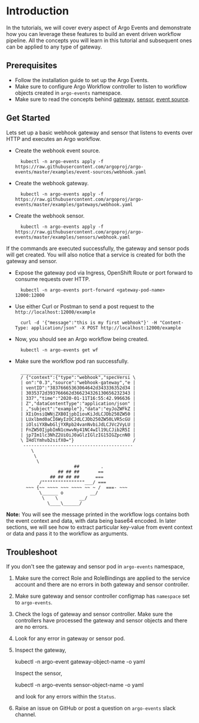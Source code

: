 # Introduction

In the tutorials, we will cover every aspect of Argo Events and demonstrate how you 
can leverage these features to build an event driven workflow pipeline. All the concepts you will learn
in this tutorial and subsequent ones can be applied to any type of gateway.

## Prerequisites
* Follow the installation guide to set up the Argo Events. 
* Make sure to configure Argo Workflow controller to listen to workflow objects
created in `argo-events` namespace.
* Make sure to read the concepts behind [gateway](https://argoproj.github.io/argo-events/concepts/gateway/),
[sensor](https://argoproj.github.io/argo-events/concepts/sensor/),
[event source](https://argoproj.github.io/argo-events/concepts/event_source/).

## Get Started
Lets set up a basic webhook gateway and sensor that listens to events over
HTTP and executes an Argo workflow.

* Create the webhook event source.

        kubectl -n argo-events apply -f https://raw.githubusercontent.com/argoproj/argo-events/master/examples/event-sources/webhook.yaml
  
  
* Create the webhook gateway.

        kubectl -n argo-events apply -f https://raw.githubusercontent.com/argoproj/argo-events/master/examples/gateways/webhook.yaml


* Create the webhook sensor.

        kubectl -n argo-events apply -f https://raw.githubusercontent.com/argoproj/argo-events/master/examples/sensors/webhook.yaml
  
If the commands are executed successfully, the gateway and sensor pods will get created. You will
also notice that a service is created for both the gateway and sensor. 

* Expose the gateway pod via Ingress, OpenShift Route
or port forward to consume requests over HTTP.

        kubectl -n argo-events port-forward <gateway-pod-name> 12000:12000

* Use either Curl or Postman to send a post request to the `http://localhost:12000/example`

        curl -d '{"message":"this is my first webhook"}' -H "Content-Type: application/json" -X POST http://localhost:12000/example

* Now, you should see an Argo workflow being created.

        kubectl -n argo-events get wf

* Make sure the workflow pod ran successfully.

        _________________________________________ 
        / {"context":{"type":"webhook","specVersi \
        | on":"0.3","source":"webhook-gateway","e |
        | ventID":"38376665363064642d343336352d34 |
        | 3035372d393766662d366234326130656232343 |
        | 337","time":"2020-01-11T16:55:42.996636 |
        | Z","dataContentType":"application/json" |
        | ,"subject":"example"},"data":"eyJoZWFkZ |
        | XIiOnsiQWNjZXB0IjpbIiovKiJdLCJDb250ZW50 |
        | LUxlbmd0aCI6WyIzOCJdLCJDb250ZW50LVR5cGU |
        | iOlsiYXBwbGljYXRpb24vanNvbiJdLCJVc2VyLU |
        | FnZW50IjpbImN1cmwvNy41NC4wIl19LCJib2R5I |
        | jp7Im1lc3NhZ2UiOiJ0aGlzIGlzIG15IGZpcnN0 |
        \ IHdlYmhvb2sifX0="}                      /
         ----------------------------------------- 
            \
             \
              \     
                            ##        .            
                      ## ## ##       ==            
                   ## ## ## ##      ===            
               /""""""""""""""""___/ ===        
          ~~~ {~~ ~~~~ ~~~ ~~~~ ~~ ~ /  ===- ~~~   
               \______ o          __/            
                \    \        __/             
                  \____\______/   


<b>Note:</b> You will see the message printed in the workflow logs contains both the event context
and data, with data being base64 encoded. In later sections, we will see how to extract particular key-value
from event context or data and pass it to the workflow as arguments.

## Troubleshoot

If you don't see the gateway and sensor pod in `argo-events` namespace,

  1. Make sure the correct Role and RoleBindings are applied to the service account
     and there are no errors in both gateway and sensor controller.
  2. Make sure gateway and sensor controller configmap has `namespace` set to 
     `argo-events`.
  3. Check the logs of gateway and sensor controller. Make sure the controllers
     have processed the gateway and sensor objects and there are no errors.
  4. Look for any error in gateway or sensor pod.
  5. Inspect the gateway,

        kubectl -n argo-event gateway-object-name -o yaml

     Inspect the sensor,

        kubectl -n argo-events sensor-object-name -o yaml

     and look for any errors within the `Status`.
 
 6. Raise an issue on GitHub or post a question on `argo-events` slack channel.
